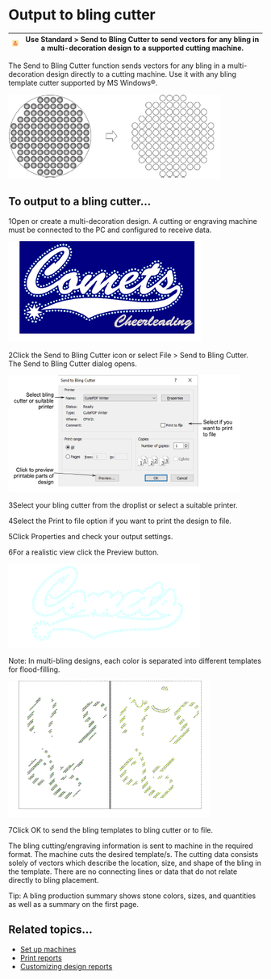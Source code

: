 # Output to bling cutter

| ![SendToBlingCutter.png](assets/SendToBlingCutter.png) | Use Standard > Send to Bling Cutter to send vectors for any bling in a multi-decoration design to a supported cutting machine. |
| ------------------------------------------------------ | ------------------------------------------------------------------------------------------------------------------------------ |

The Send to Bling Cutter function sends vectors for any bling in a multi-decoration design directly to a cutting machine. Use it with any bling template cutter supported by MS Windows®.

![export00051.png](assets/export00051.png)

## To output to a bling cutter...

1Open or create a multi-decoration design. A cutting or engraving machine must be connected to the PC and configured to receive data.

![Mixed-Decoration-Design.png](assets/Mixed-Decoration-Design.png)

2Click the Send to Bling Cutter icon or select File > Send to Bling Cutter. The Send to Bling Cutter dialog opens.

![SendToBlingCutter00054.png](assets/SendToBlingCutter00054.png)

3Select your bling cutter from the droplist or select a suitable printer.

4Select the Print to file option if you want to print the design to file.

5Click Properties and check your output settings.

6For a realistic view click the Preview button.

![SendToBlingCutterPreview.png](assets/SendToBlingCutterPreview.png)

Note: In multi-bling designs, each color is separated into different templates for flood-filling.

![BlingMultiPrintPreview.png](assets/BlingMultiPrintPreview.png)

7Click OK to send the bling templates to bling cutter or to file.

The bling cutting/engraving information is sent to machine in the required format. The machine cuts the desired template/s. The cutting data consists solely of vectors which describe the location, size, and shape of the bling in the template. There are no connecting lines or data that do not relate directly to bling placement.

Tip: A bling production summary shows stone colors, sizes, and quantities as well as a summary on the first page.

## Related topics...

- [Set up machines](../../Setup/hardware/Set_up_machines1)
- [Print reports](../../Production/reports/Print_reports)
- [Customizing design reports](../../Production/reports/Customizing_design_reports)
